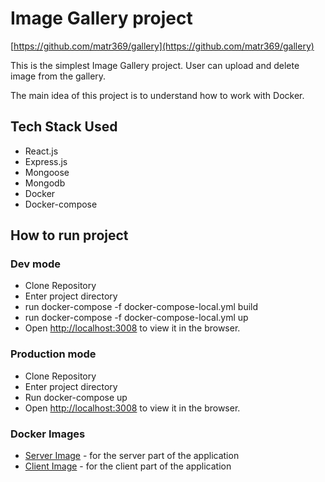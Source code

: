# Image Gallery project 

[https://github.com/matr369/gallery](https://github.com/matr369/gallery)

This is the simplest Image Gallery project.
User can upload and delete image from the gallery.

The main idea of this project is to understand how to work with Docker.

## Tech Stack Used

- React.js
- Express.js
- Mongoose
- Mongodb
- Docker
- Docker-compose

## How to run project

### Dev mode

- Clone Repository
- Enter project directory
- run docker-compose -f docker-compose-local.yml build
- run docker-compose -f docker-compose-local.yml up
- Open [http://localhost:3008](http://localhost:3008) to view it in the browser.

### Production mode

- Clone Repository
- Enter project directory
- Run docker-compose up
- Open [http://localhost:3008](http://localhost:3008) to view it in the browser.

### Docker Images
- [Server Image](https://hub.docker.com/r/matr369/gallery_server) - for the server part of the application
- [Client Image](https://hub.docker.com/r/matr369/gallery_client) - for the client part of the application

